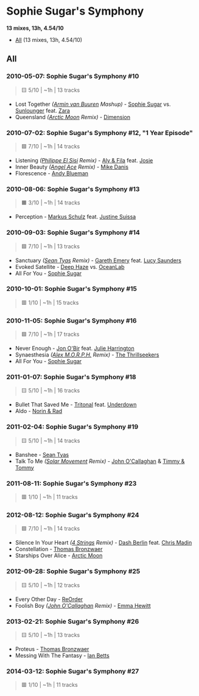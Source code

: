 # Sophie Sugar's Symphony

<!-- toc:start -->

**13 mixes, 13h, 4.54/10**

- [All](#all) (13 mixes, 13h, 4.54/10)
<!-- toc:end -->

## All

### 2010-05-07: Sophie Sugar's Symphony #10

> 🟨 5/10 | ~1h | 13 tracks

- Lost Together _([Armin van Buuren](https://rateyourmusic.com/artist/armin-van-buuren) Mashup)_ - [Sophie Sugar](https://rateyourmusic.com/artist/sophie-sugar) vs. [Sunlounger](https://rateyourmusic.com/artist/sunlounger) feat. [Zara](https://rateyourmusic.com/artist/zara-3)
- Queensland _([Arctic Moon](https://rateyourmusic.com/artist/arctic_moon) Remix)_ - [Dimension](https://rateyourmusic.com/artist/dimension_f2)

### 2010-07-02: Sophie Sugar's Symphony #12, "1 Year Episode"

> 🟩 7/10 | ~1h | 14 tracks

- Listening _([Philippe El Sisi](https://rateyourmusic.com/artist/philippe-el-sisi) Remix)_ - [Aly & Fila](https://rateyourmusic.com/artist/aly_and_fila) feat. [Josie](https://rateyourmusic.com/artist/josie_f1)
- Inner Beauty _([Angel Ace](https://rateyourmusic.com/artist/angel-ace) Remix)_ - [Mike Danis](https://rateyourmusic.com/artist/mike_danis)
- Florescence - [Andy Blueman](https://rateyourmusic.com/artist/andy_blueman)

### 2010-08-06: Sophie Sugar's Symphony #13

> 🟧 3/10 | ~1h | 14 tracks

- Perception - [Markus Schulz](https://rateyourmusic.com/artist/markus-schulz) feat. [Justine Suissa](https://rateyourmusic.com/artist/justine_suissa)

### 2010-09-03: Sophie Sugar's Symphony #14

> 🟩 7/10 | ~1h | 13 tracks

- Sanctuary _([Sean Tyas](https://rateyourmusic.com/artist/sean-tyas) Remix)_ - [Gareth Emery](https://rateyourmusic.com/artist/gareth-emery) feat. [Lucy Saunders](https://rateyourmusic.com/artist/lucy_saunders)
- Evoked Satellite - [Deep Haze](#) vs. [OceanLab](https://rateyourmusic.com/artist/oceanlab)
- All For You - [Sophie Sugar](https://rateyourmusic.com/artist/sophie-sugar)

### 2010-10-01: Sophie Sugar's Symphony #15

> 🟥 1/10 | ~1h | 15 tracks

### 2010-11-05: Sophie Sugar's Symphony #16

> 🟩 7/10 | ~1h | 17 tracks

- Never Enough - [Jon O'Bir](https://rateyourmusic.com/artist/jon_obir) feat. [Julie Harrington](https://rateyourmusic.com/artist/julie_harrington)
- Synaesthesia _([Alex M.O.R.P.H.](https://rateyourmusic.com/artist/alex-m_o_r_p_h) Remix)_ - [The Thrillseekers](https://rateyourmusic.com/artist/the_thrillseekers)
- All For You - [Sophie Sugar](https://rateyourmusic.com/artist/sophie-sugar)

### 2011-01-07: Sophie Sugar's Symphony #18

> 🟨 5/10 | ~1h | 16 tracks

- Bullet That Saved Me - [Tritonal](https://rateyourmusic.com/artist/tritonal) feat. [Underdown](#)
- Aldo - [Norin & Rad](https://rateyourmusic.com/artist/norin-and-rad)

### 2011-02-04: Sophie Sugar's Symphony #19

> 🟨 5/10 | ~1h | 14 tracks

- Banshee - [Sean Tyas](https://rateyourmusic.com/artist/sean-tyas)
- Talk To Me _([Solar Movement](https://rateyourmusic.com/artist/solar_movement) Remix)_ - [John O'Callaghan](https://rateyourmusic.com/artist/john_ocallaghan) & [Timmy & Tommy](https://rateyourmusic.com/artist/timmy_and_tommy)

### 2011-08-11: Sophie Sugar's Symphony #23

> 🟥 1/10 | ~1h | 11 tracks

### 2012-08-12: Sophie Sugar's Symphony #24

> 🟩 7/10 | ~1h | 14 tracks

- Silence In Your Heart _([4 Strings](https://rateyourmusic.com/artist/4-strings) Remix)_ - [Dash Berlin](https://rateyourmusic.com/artist/dash-berlin) feat. [Chris Madin](https://rateyourmusic.com/artist/chris_madin)
- Constellation - [Thomas Bronzwaer](https://rateyourmusic.com/artist/thomas_bronzwaer)
- Starships Over Alice - [Arctic Moon](https://rateyourmusic.com/artist/arctic_moon)

### 2012-09-28: Sophie Sugar's Symphony #25

> 🟨 5/10 | ~1h | 12 tracks

- Every Other Day - [ReOrder](https://rateyourmusic.com/artist/reorder)
- Foolish Boy _([John O'Callaghan](https://rateyourmusic.com/artist/john_ocallaghan) Remix)_ - [Emma Hewitt](https://rateyourmusic.com/artist/emma-hewitt)

### 2013-02-21: Sophie Sugar's Symphony #26

> 🟨 5/10 | ~1h | 13 tracks

- Proteus - [Thomas Bronzwaer](https://rateyourmusic.com/artist/thomas_bronzwaer)
- Messing With The Fantasy - [Ian Betts](https://rateyourmusic.com/artist/ian_betts)

### 2014-03-12: Sophie Sugar's Symphony #27

> 🟥 1/10 | ~1h | 11 tracks
